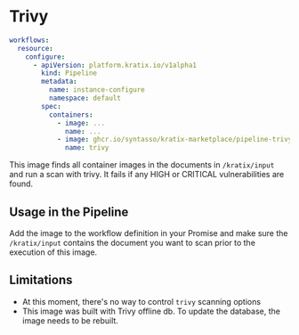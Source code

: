 # Trivy

```yaml
workflows:
  resource:
    configure:
      - apiVersion: platform.kratix.io/v1alpha1
        kind: Pipeline
        metadata:
          name: instance-configure
          namespace: default
        spec:
          containers:
            - image: ...
              name: ...
            - image: ghcr.io/syntasso/kratix-marketplace/pipeline-trivy-image:v0.1.0
              name: trivy
```

This image finds all container images in the documents in `/kratix/input` and run a
scan with trivy. It fails if any HIGH or CRITICAL vulnerabilities are found.

## Usage in the Pipeline

Add the image to the workflow definition in your Promise and make
sure the `/kratix/input` contains the document you want to scan prior to the execution
of this image.

## Limitations

- At this moment, there's no way to control `trivy` scanning options
- This image was built with Trivy offline db. To update the database, the image
  needs to be rebuilt.
